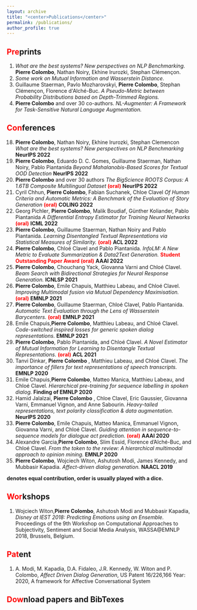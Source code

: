 ```yaml
---
layout: archive
title: "<center>Publications</center>"
permalink: /publications/
author_profile: true
---
```


<span style="color:red">Pre</span>prints
---
1. *What are the best systems? New perspectives on NLP Benchmarking.*  **Pierre Colombo**, Nathan Noiry, Ekhine Irurozki, Stephan Clémençon.
2. *Some work on Mutual Information and Wasserstein Distance.*
3. Guillaume Staerman, Pavlo Mozharovskyi, **Pierre Colombo**, Stephan Clémençon, Florence d'Alché-Buc. *A Pseudo-Metric between Probability Distributions based on Depth-Trimmed Regions.*
4. **Pierre Colombo** and over 30 co-authors. *NL-Augmenter: A Framework for Task-Sensitive Natural Language Augmentation.*



<span style="color:red">Con</span>ferences
---

18. **Pierre Colombo**, Nathan Noiry, Ekhine Irurozki, Stephan Clemencon *What are the best systems? New perspectives on NLP Benchmarking* <span style="color:red"></span> **NeurIPS 2022**
17. **Pierre Colombo**, Eduardo D. C. Gomes, Guillaume Staerman, Nathan Noiry, Pablo Piantanida *Beyond Mahalanobis-Based Scores for Textual OOD Detection* <span style="color:red"></span> **NeurIPS 2022**
16.  **Pierre Colombo** and over 30 authors *The BigScience ROOTS Corpus: A 1.6TB Composite Multilingual Dataset* <span style="color:red">**(oral)**</span> **NeurIPS 2022**
15. Cyril Chhun, **Pierre Colombo**, Fabian Suchanek, Chloe Clavel *Of Human Criteria and Automatic Metrics: A Benchmark of the Evaluation of Story Generation* <span style="color:red">**(oral)**</span> **COLING 2022**
14. Georg Pichler<sup><i class="fas fa-star"></i></sup>, **Pierre Colombo**<sup><i class="fas fa-star"></i></sup>, Malik Boudiaf<sup><i class="fas fa-star"></i></sup>, Günther Koliander, Pablo Piantanida *A Differential Entropy Estimator for Training Neural Networks* <span style="color:red">**(oral)**</span> **ICML 2022**
13. **Pierre Colombo**, Guillaume Staerman, Nathan Noiry and Pablo Piantanida. *Learning Disentangled Textual Representations via Statistical Measures of Similarity.* <span style="color:red">**(oral)**</span> **ACL 2022** 
12. **Pierre Colombo**, Chloé Clavel and Pablo Piantanida. *InfoLM: A New Metric to Evaluate Summarization & Data2Text Generation.* <span style="color:red">**Student Outstanding Paper Award (oral)**  </span> **AAAI 2022**
11. **Pierre Colombo**, Chouchang Yack, Giovanna Varni and Chloé Clavel. *Beam Search with Bidirectional Strategies for Neural Response Generation.* **ICNLSP 2021** 
10. **Pierre Colombo**, Emile Chapuis, Matthieu Labeau, and Chloé Clavel. *Improving Multimodal fusion via Mutual Dependency Maximisation.* <span style="color:red">**(oral)**</span> **EMNLP 2021** 
9. **Pierre Colombo**, Guillaume Staerman, Chloé Clavel, Pablo Piantanida. *Automatic Text Evaluation through the Lens of Wasserstein Barycenters.* <span style="color:red">**(oral)**</span> **EMNLP 2021** 
8. Emile Chapuis<sup><i class="fas fa-star"></i></sup>,**Pierre Colombo**<sup><i class="fas fa-star"></i></sup>, Matthieu Labeau, and Chloé Clavel. *Code-switched inspired losses for generic spoken dialog representations.* **EMNLP 2021** 
7. **Pierre Colombo**, Pablo Piantanida, and Chloé Clavel. *A Novel Estimator of Mutual Information for Learning to Disentangle Textual Representations.* <span style="color:red">**(oral)**</span>  **ACL 2021**
6. Tanvi Dinkar<sup><i class="fas fa-star"></i></sup>, **Pierre Colombo** <sup><i class="fas fa-star"></i></sup>, Matthieu Labeau, and Chloé Clavel. *The importance of fillers for text representations of speech transcripts.* **EMNLP 2020** 
5. Emile Chapuis<sup><i class="fas fa-star"></i></sup>,**Pierre Colombo**<sup><i class="fas fa-star"></i></sup>, Matteo Manica, Matthieu Labeau, and Chloé Clavel. *Hierarchical pre-training for sequence labelling in spoken dialog.* **Finding of EMNLP 2020** 
4. Hamid Jalalzai<sup><i class="fas fa-star"></i></sup>, **Pierre Colombo** <sup><i class="fas fa-star"></i></sup>, Chloe Clavel, Eric Gaussier, Giovanna Varni, Emmanuel Vignon, and Anne Sabourin. *Heavy-tailed representations, text polarity classification & data augmentation.* **NeurIPS 2020** 
3. **Pierre Colombo**<sup><i class="fas fa-star"></i></sup>, Emile Chapuis<sup><i class="fas fa-star"></i></sup>, Matteo Manica, Emmanuel Vignon, Giovanna Varni, and Chloé Clavel. *Guiding attention in sequence-to-sequence models for dialogue act prediction.* <span style="color:red"> **(oral)** </span> **AAAI 2020**
2. Alexandre Garcia<sup><i class="fas fa-star"></i></sup>,**Pierre Colombo**<sup><i class="fas fa-star"></i></sup>, Slim Essid, Florence d’Alché-Buc, and Chloé Clavel. *From the token to the review: A hierarchical multimodal approach to opinion mining.* **EMNLP 2020** 
1. **Pierre Colombo**<sup><i class="fas fa-star"></i></sup>, Wojciech Witon<sup><i class="fas fa-star"></i></sup>, Ashutosh Modi, James Kennedy, and Mubbasir Kapadia. *Affect-driven dialog generation.* **NAACL 2019** 

**<sup><i class="fas fa-star"></i></sup> denotes equal contribution, order is usually played with a dice.**


<span style="color:red">Wor</span>kshops
---
1. Wojciech Witon<sup><i class="fas fa-star"></i></sup>,**Pierre Colombo**<sup><i class="fas fa-star"></i></sup>, Ashutosh Modi and Mubbasir Kapadia, *Disney at IEST 2018: Predicting Emotions using an Ensemble.* Proceedings of the 9th Workshop on Computational Approaches to Subjectivity, Sentiment and Social Media Analysis, WASSA@EMNLP 2018, Brussels, Belgium.


<span style="color:red">Pat</span>ent
---
1.  A. Modi, M. Kapadia, D.A. Fidaleo, J.R. Kennedy, W. Witon and P. Colombo, *Affect Driven Dialog Generation*, US Patent 16/226,166
Year: 2020, A framework for Affective Conversational System


<span style="color:red">Dow</span>nload papers and BibTexes
---
<script src="https://bibbase.org/show?bib=https://dblp.org/pid/229/3167.bib&jsonp=1"></script>

